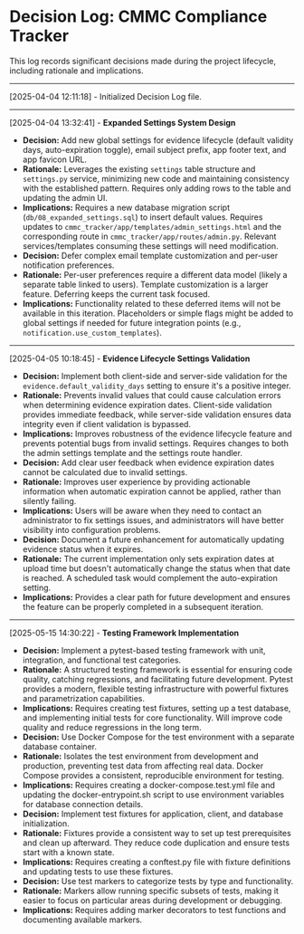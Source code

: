 # Decision Log: CMMC Compliance Tracker

This log records significant decisions made during the project lifecycle, including rationale and implications.

---

[2025-04-04 12:11:18] - Initialized Decision Log file.

---

[2025-04-04 13:32:41] - **Expanded Settings System Design**
*   **Decision:** Add new global settings for evidence lifecycle (default validity days, auto-expiration toggle), email subject prefix, app footer text, and app favicon URL.
*   **Rationale:** Leverages the existing `settings` table structure and `settings.py` service, minimizing new code and maintaining consistency with the established pattern. Requires only adding rows to the table and updating the admin UI.
*   **Implications:** Requires a new database migration script (`db/08_expanded_settings.sql`) to insert default values. Requires updates to `cmmc_tracker/app/templates/admin_settings.html` and the corresponding route in `cmmc_tracker/app/routes/admin.py`. Relevant services/templates consuming these settings will need modification.
*   **Decision:** Defer complex email template customization and per-user notification preferences.
*   **Rationale:** Per-user preferences require a different data model (likely a separate table linked to users). Template customization is a larger feature. Deferring keeps the current task focused.
*   **Implications:** Functionality related to these deferred items will not be available in this iteration. Placeholders or simple flags might be added to global settings if needed for future integration points (e.g., `notification.use_custom_templates`).

---

[2025-04-05 10:18:45] - **Evidence Lifecycle Settings Validation**
*   **Decision:** Implement both client-side and server-side validation for the `evidence.default_validity_days` setting to ensure it's a positive integer.
*   **Rationale:** Prevents invalid values that could cause calculation errors when determining evidence expiration dates. Client-side validation provides immediate feedback, while server-side validation ensures data integrity even if client validation is bypassed.
*   **Implications:** Improves robustness of the evidence lifecycle feature and prevents potential bugs from invalid settings. Requires changes to both the admin settings template and the settings route handler.
*   **Decision:** Add clear user feedback when evidence expiration dates cannot be calculated due to invalid settings.
*   **Rationale:** Improves user experience by providing actionable information when automatic expiration cannot be applied, rather than silently failing.
*   **Implications:** Users will be aware when they need to contact an administrator to fix settings issues, and administrators will have better visibility into configuration problems.
*   **Decision:** Document a future enhancement for automatically updating evidence status when it expires.
*   **Rationale:** The current implementation only sets expiration dates at upload time but doesn't automatically change the status when that date is reached. A scheduled task would complement the auto-expiration setting.
*   **Implications:** Provides a clear path for future development and ensures the feature can be properly completed in a subsequent iteration.

---

[2025-05-15 14:30:22] - **Testing Framework Implementation**
*   **Decision:** Implement a pytest-based testing framework with unit, integration, and functional test categories.
*   **Rationale:** A structured testing framework is essential for ensuring code quality, catching regressions, and facilitating future development. Pytest provides a modern, flexible testing infrastructure with powerful fixtures and parametrization capabilities.
*   **Implications:** Requires creating test fixtures, setting up a test database, and implementing initial tests for core functionality. Will improve code quality and reduce regressions in the long term.
*   **Decision:** Use Docker Compose for the test environment with a separate database container.
*   **Rationale:** Isolates the test environment from development and production, preventing test data from affecting real data. Docker Compose provides a consistent, reproducible environment for testing.
*   **Implications:** Requires creating a docker-compose.test.yml file and updating the docker-entrypoint.sh script to use environment variables for database connection details.
*   **Decision:** Implement test fixtures for application, client, and database initialization.
*   **Rationale:** Fixtures provide a consistent way to set up test prerequisites and clean up afterward. They reduce code duplication and ensure tests start with a known state.
*   **Implications:** Requires creating a conftest.py file with fixture definitions and updating tests to use these fixtures.
*   **Decision:** Use test markers to categorize tests by type and functionality.
*   **Rationale:** Markers allow running specific subsets of tests, making it easier to focus on particular areas during development or debugging.
*   **Implications:** Requires adding marker decorators to test functions and documenting available markers.